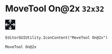 # MoveTool On@2x `32x32`
<img src="/img/MoveTool%20On@2x.png" width=32 height=32>

``` CSharp
EditorGUIUtility.IconContent("MoveTool On@2x")
```
```
MoveTool On@2x
```

